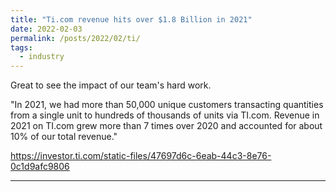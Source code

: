```yaml
---
title: "Ti.com revenue hits over $1.8 Billion in 2021"
date: 2022-02-03
permalink: /posts/2022/02/ti/
tags:
  - industry
---
```


Great to see the impact of our team's hard work.

"In 2021, we had more than 50,000 unique customers transacting quantities from a single unit to hundreds of thousands of units via
TI.com. Revenue in 2021 on TI.com grew more than 7 times over 2020 and accounted for about 10% of our total revenue."

https://investor.ti.com/static-files/47697d6c-6eab-44c3-8e76-0c1d9afc9806

---
